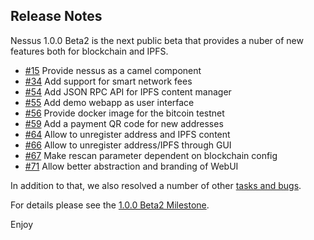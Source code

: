 Release Notes
-------------------

Nessus 1.0.0 Beta2 is the next public beta that provides a nuber of new features both for blockchain and IPFS.

* [#15][15] Provide nessus as a camel component 
* [#34][34] Add support for smart network fees
* [#54][54] Add JSON RPC API for IPFS content manager
* [#55][55] Add demo webapp as user interface
* [#56][56] Provide docker image for the bitcoin testnet
* [#59][59] Add a payment QR code for new addresses
* [#64][64] Allow to unregister address and IPFS content
* [#66][66] Allow to unregister address/IPFS through GUI
* [#67][67] Make rescan parameter dependent on blockchain config
* [#71][71] Allow better abstraction and branding of WebUI

In addition to that, we also resolved a number of other [tasks and bugs](https://github.com/jboss-fuse/nessus/blob/master/docs/Changelog.md).

For details please see the [1.0.0 Beta2 Milestone](https://github.com/jboss-fuse/nessus/issues?q=milestone%3A%221.0.0+Beta2%22).

Enjoy

[15]: https://github.com/jboss-fuse/nessus/issues/15
[34]: https://github.com/jboss-fuse/nessus/issues/34
[54]: https://github.com/jboss-fuse/nessus/issues/54
[55]: https://github.com/jboss-fuse/nessus/issues/55
[56]: https://github.com/jboss-fuse/nessus/issues/56
[59]: https://github.com/jboss-fuse/nessus/issues/59
[64]: https://github.com/jboss-fuse/nessus/issues/64
[66]: https://github.com/jboss-fuse/nessus/issues/66
[67]: https://github.com/jboss-fuse/nessus/issues/67
[71]: https://github.com/jboss-fuse/nessus/issues/71
